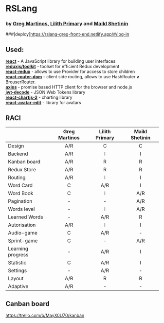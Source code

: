 # RSLang
### by [Greg Martinos](https://github.com/greg-front-end), [Lilith Primary](https://github.com/LilithPrimary) and [Maikl Shetinin](https://github.com/maiklshetinin)

###[deploy]https://rslang-greg-front-end.netlify.app/#/log-in

## Used:
[**react**](https://reactjs.org/) - A JavaScript library for building user interfaces  
[**reduxjs/toolkit**](https://redux-toolkit.js.org/) - toolset for efficient Redux development  
[**react-redux**](https://react-redux.js.org/) - allows to use Provider for access to store children  
[**react-router-dom**](https://reactrouter.com/) - client side routing, allows to use HashRouter и BrouserRouter.  
[**axios**](https://axios-http.com/) - promise based HTTP client for the browser and node.js  
[**jwt-decode**](https://jwt.io/) - JSON Web Tokens library  
[**react-chartjs-2**](https://react-chartjs-2.js.org/) - charting library  
[**react-avatar-edit**](https://www.npmjs.com/package/react-avatar-edit) - library for avatars  

## RACI

|                 | Greg Martinos |Lilith Primary|Maikl Shetinin|
| ----------------|:-------------:|:------------:|:------------:|
| Design          | A/R           | C            | C            |
| Backend         | A/R           |    I         |      I       |
|Kanban board     | A/R           |  R           | R            |
|Redux Store      | A/R           |  R           | R            |
|Routing          | A/R           |  I           | I            |
|Word Card        | C             | A/R          |  I           |
|Word Book        | C             | I            |  A/R         |
|Pagination       | -             | -            |  A/R         |
|Words level      | -             | I            |  A/R         |
|Learned Words    | -             | A/R          |  R           |
|Autorisation     | A/R           | I            |  I           |
|Audio-game       | C             | A/R          |  -           |
|Sprint-game      | C             | -            |  A/R         |
|Learning progress| -             | A/R          | I            |
|Statistic        | C             | A/R          | I            |
|Settings         | -             | A/R          | -            |
|Layout           | A/R           |   R          | R            |
|Adaptive         | A/R           |   -          | -            |

## Canban board
https://trello.com/b/MayX0U70/kanban

